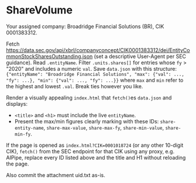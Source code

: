 # ShareVolume

Your assigned company: Broadridge Financial Solutions (BR), CIK 0001383312.

Fetch https://data.sec.gov/api/xbrl/companyconcept/CIK0001383312/dei/EntityCommonStockSharesOutstanding.json (set a descriptive User-Agent per SEC guidance).
Read `.entityName`. Filter `.units.shares[]` for entries whose `fy` > "2020" and
includes a numeric `val`.
Save `data.json` with this structure:
`{"entityName": "Broadridge Financial Solutions", "max": {"val": ..., "fy": ...}, "min": {"val": ..., "fy": ...}}`
where `max` and `min` refer to the highest and lowest `.val`. Break ties however you like.

Render a visually appealing `index.html` that `fetch()`es `data.json` and displays:
- `<title>` and `<h1>` must include the live `entityName`.
- Present the max/min figures clearly marking with these IDs:
  `share-entity-name`, `share-max-value`, `share-max-fy`,
  `share-min-value`, `share-min-fy`.

If the page is opened as `index.html?CIK=0001018724` (or any other 10-digit CIK),
`fetch()` from the SEC endpoint for that CIK using any proxy, e.g. AIPipe,
replace every ID listed above and the title and H1 without reloading the page.

Also commit the attachment uid.txt as-is.